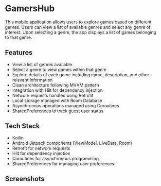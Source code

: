 ﻿# GamersHub
This mobile application allows users to explore games based on different genres. Users can view a list of available genres and select any genre of interest. Upon selecting a genre, the app displays a list of games belonging to that genre.

## Features

- View a list of genres available
- Select a genre to view games within that genre
- Explore details of each game including name, description, and other relevant information
- Clean architecture following MVVM pattern
- Integration with Hilt for dependency injection
- Network requests handled using Retrofit
- Local storage managed with Room Database
- Asynchronous operations managed using Coroutines
- SharedPreferences to track guest user status

## Tech Stack

- Kotlin
- Android Jetpack components (ViewModel, LiveData, Room)
- Retrofit for network requests
- Hilt for dependency injection
- Coroutines for asynchronous programming
- SharedPreferences for managing user preferences

## Screenshots

